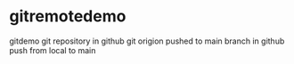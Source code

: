 # gitremotedemo
gitdemo
git repository in github
git origion
pushed to main branch in github
push from local to main

